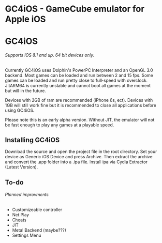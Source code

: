 # GC4iOS -  GameCube emulator for Apple iOS

GC4iOS
=======
###### Supports iOS 8.1 and up. 64 bit devices only.

Currently GC4iOS uses Dolphin's PowerPC Interpreter and an OpenGL 3.0 backend. Most games can be loaded and run between 2 and 15 fps. Some games can be loaded and run pretty close to full-speed with overclock. JitARM64 is currently unstable and cannot boot all games at the moment but will in the future.

Devices with 2GB of ram are recommended (iPhone 6s, ect). Devices with 1GB will still work fine but it is recommended to close all applications before using GC4iOS.

Please note this is an early alpha version. Without JIT, the emulator will not be fast enough to play any games at a playable speed.

Installing GC4iOS
------------------------
Download the source and open the project file in the root directory. Set your device as Generic iOS Device and press Archive. Then extract the archive and convert the .app folder into a .ipa file. Install ipa via Cydia Extractor (Latest Version).



To-do
------------------------
###### Planned improvments
* Customizeable controller
* Net Play
* Cheats
* JIT
* Metal Backend (maybe???)
* Settings Menu
